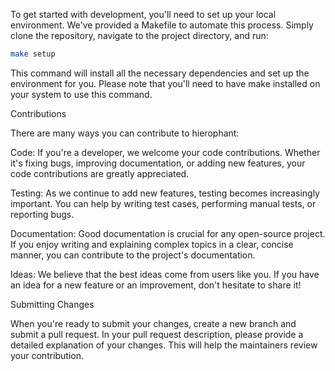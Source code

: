 To get started with development, you'll need to set up your local environment. We've provided a Makefile to automate this process. Simply clone the repository, navigate to the project directory, and run:

```sh
make setup
```

This command will install all the necessary dependencies and set up the environment for you. Please note that you'll need to have make installed on your system to use this command.

Contributions

There are many ways you can contribute to hierophant:

Code: If you're a developer, we welcome your code contributions. Whether it's fixing bugs, improving documentation, or adding new features, your code contributions are greatly appreciated.

Testing: As we continue to add new features, testing becomes increasingly important. You can help by writing test cases, performing manual tests, or reporting bugs.

Documentation: Good documentation is crucial for any open-source project. If you enjoy writing and explaining complex topics in a clear, concise manner, you can contribute to the project's documentation.

Ideas: We believe that the best ideas come from users like you. If you have an idea for a new feature or an improvement, don't hesitate to share it!

Submitting Changes

When you're ready to submit your changes, create a new branch and submit a pull request. In your pull request description, please provide a detailed explanation of your changes. This will help the maintainers review your contribution.

